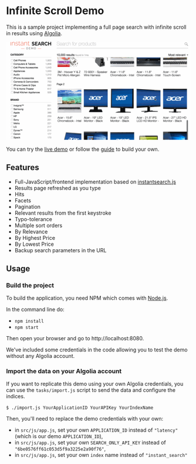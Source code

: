 # Infinite Scroll Demo

This is a sample project implementing a full page search with infinite scroll
in results using [Algolia](https://www.algolia.com).

![Infinite Scroll](./screencast.gif)

You can try the [live demo](https://community.algolia.com/demo-infinite-scroll/) or follow the
[guide](https://www.algolia.com/doc/guides/search/infinite-scroll) to build your own.


## Features

* Full-JavaScript/frontend implementation based on [instantsearch.js](https://community.algolia.com/instantsearch.js/)
* Results page refreshed as you type
* Hits
* Facets
* Pagination
* Relevant results from the first keystroke
* Typo-tolerance
* Multiple sort orders
* By Relevance
* By Highest Price
* By Lowest Price
* Backup search parameters in the URL

## Usage

### Build the project

To build the application, you need NPM which comes with [Node.js](https://nodejs.org).

In the command line do:
  - `npm install`  
  - `npm start`  

Then open your browser and go to http://localhost:8080.

We've included some credentials in the code allowing you to test the demo without any Algolia account.

### Import the data on your Algolia account

If you want to replicate this demo using your own Algolia credentials, you can use the `tasks/import.js` script to send the data and configure the indices.

```
$ ./import.js YourApplicationID YourAPIKey YourIndexName
```

Then, you'll need to replace the demo credentials with your own:
- in `src/js/app.js`, set your own `APPLICATION_ID` instead of `"latency"` (which is our demo `APPLICATION_ID`),
- in `src/js/app.js`, set your own `SEARCH_ONLY_API_KEY` instead of `"6be0576ff61c053d5f9a3225e2a90f76"`,
- in `src/js/app.js`, set your own `index` name instead of `"instant_search"`
